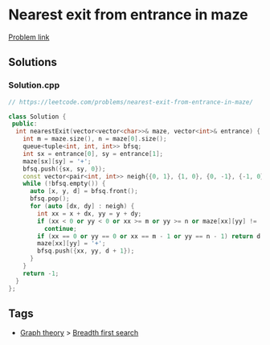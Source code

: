# Nearest exit from entrance in maze

[Problem link](https://leetcode.com/problems/nearest-exit-from-entrance-in-maze/)

## Solutions


### Solution.cpp
```cpp
// https://leetcode.com/problems/nearest-exit-from-entrance-in-maze/

class Solution {
 public:
  int nearestExit(vector<vector<char>>& maze, vector<int>& entrance) {
    int m = maze.size(), n = maze[0].size();
    queue<tuple<int, int, int>> bfsq;
    int sx = entrance[0], sy = entrance[1];
    maze[sx][sy] = '+';
    bfsq.push({sx, sy, 0});
    const vector<pair<int, int>> neigh{{0, 1}, {1, 0}, {0, -1}, {-1, 0}};
    while (!bfsq.empty()) {
      auto [x, y, d] = bfsq.front();
      bfsq.pop();
      for (auto [dx, dy] : neigh) {
        int xx = x + dx, yy = y + dy;
        if (xx < 0 or yy < 0 or xx >= m or yy >= n or maze[xx][yy] != '.')
          continue;
        if (xx == 0 or yy == 0 or xx == m - 1 or yy == n - 1) return d + 1;
        maze[xx][yy] = '+';
        bfsq.push({xx, yy, d + 1});
      }
    }
    return -1;
  }
};
```
## Tags

* [Graph theory](/Collections/graph-theory.md#graph-theory) > [Breadth first search](/Collections/graph-theory.md#breadth-first-search)
